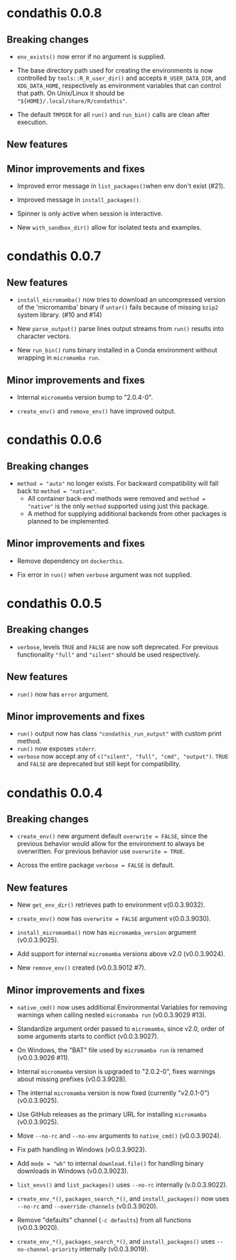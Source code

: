 # condathis 0.0.8

## Breaking changes

* `env_exists()` now error if no argument is supplied.

* The base directory path used for creating the environments is now controlled by `tools::R_R_user_dir()` and accepts `R_USER_DATA_DIR`, and `XDG_DATA_HOME`, respectively as environment variables that can control that path. On Unix/Linux it should be `"${HOME}/.local/share/R/condathis"`.

* The default `TMPDIR` for all `run()` and `run_bin()` calls are clean after execution.

## New features

## Minor improvements and fixes

* Improved error message in `list_packages()`when env don't exist (#21).

* Improved message in `install_packages()`.

* Spinner is only active when session is interactive.

* New `with_sandbox_dir()` allow for isolated tests and examples.

# condathis 0.0.7

## New features

* `install_micromamba()` now tries to download an uncompressed version of the 'micromamba' binary if `untar()` fails
  because of missing `bzip2` system library. (#10 and #14)

* New `parse_output()` parse lines output streams from `run()` results into character vectors.

* New `run_bin()` runs binary installed in a Conda environment without wrapping in `micromamba run`.

## Minor improvements and fixes

* Internal `micromamba` version bump to "2.0.4-0".

* `create_env()` and `remove_env()` have improved output.

# condathis 0.0.6

## Breaking changes

* `method = "auto"` no longer exists. For backward compatibility will fall back
  to `method = "native"`.
  * All container back-end methods were removed and `method = "native"` is the
    only `method` supported using just this package.
  * A method for supplying additional backends from other packages is planned to be implemented.

## Minor improvements and fixes

* Remove dependency on `dockerthis`.

* Fix error in `run()` when `verbose` argument was not supplied.

# condathis 0.0.5

## Breaking changes

* `verbose`, levels `TRUE` and `FALSE` are now soft deprecated. For previous functionality `"full"` and `"silent"` should be used respectively.

## New features

* `run()` now has `error` argument.

## Minor improvements and fixes

* `run()` output now has class `"condathis_run_output"` with custom print method.
* `run()` now exposes `stderr`.
* `verbose` now accept any of `c("silent", "full", "cmd", "output")`. `TRUE` and `FALSE` are deprecated but still kept for compatibility.

# condathis 0.0.4

## Breaking changes

* `create_env()` new argument default `overwrite = FALSE`, since the previous behavior would allow for the environment to always be overwritten. For previous behavior use `overwrite = TRUE`.

* Across the entire package `verbose = FALSE` is default.

## New features

* New `get_env_dir()` retrieves path to environment v(0.0.3.9032).

* `create_env()` now has `overwrite = FALSE` argument v(0.0.3.9030).

* `install_micromamba()` now has `micromamba_version` argument (v0.0.3.9025).

* Add support for internal `micromamba` versions above v2.0 (v0.0.3.9024).

* New `remove_env()` created (v0.0.3.9012 #7).

## Minor improvements and fixes

* `native_cmd()` now uses additional Environmental Variables for removing warnings when calling nested `micromamba run` (v0.0.3.9029 #13).

* Standardize argument order passed to `micromamba`, since v2.0, order of some arguments starts to conflict (v0.0.3.9027).

* On Windows, the "BAT" file used by `micromamba run` is renamed (v0.0.3.9026 #11).

* Internal `micromamba` version is upgraded to "2.0.2-0", fixes warnings about missing prefixes (v0.0.3.9028).
* The internal `micromamba` version is now fixed (currently "v2.0.1-0") (v0.0.3.9025).
* Use GitHub releases as the primary URL for installing `micromamba` (v0.0.3.9025).

* Move `--no-rc` and `--no-env` arguments to `native_cmd()` (v0.0.3.9024).

* Fix path handling in Windows (v0.0.3.9023).
*  Add `mode = "wb"` to internal `download.file()` for handling binary downloads in Windows (v0.0.3.9023).

* `list_envs()` and `list_packages()` uses `--no-rc` internally (v.0.0.3.9022).

* `create_env_*()`, `packages_search_*()`, and `install_packages()` now uses `--no-rc` and `--override-channels` (v0.0.3.9020).

* Remove "defaults" channel (`-c defaults`) from all functions (v0.0.3.9020).

* `create_env_*()`, `packages_search_*()`, and `install_packages()` uses `--no-channel-priority` internally (v0.0.3.9019).
